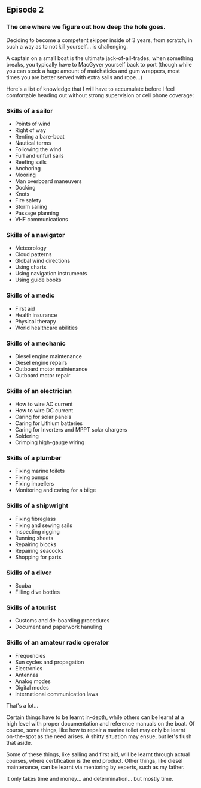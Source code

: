 ## Episode 2

### The one where we figure out how deep the hole goes.

Deciding to become a competent skipper inside of 3 years, from scratch, in such a way as to not kill yourself... is challenging.

A captain on a small boat is the ultimate jack-of-all-trades; when something breaks, you typically have to MacGyver yourself back to port (though while you can stock a huge amount of matchsticks and gum wrappers, most times you are better served with extra sails and rope...)

Here's a list of knowledge that I will have to accumulate before I feel comfortable heading out without strong supervision or cell phone coverage:

### Skills of a sailor
<ul>
<li>Points of wind</li>
<li>Right of way</li>
<li>Renting a bare-boat</li>
<li>Nautical terms</li>
<li>Following the wind</li>
<li>Furl and unfurl sails</li>
<li>Reefing sails</li>
<li>Anchoring</li>
<li>Mooring</li>
<li>Man overboard maneuvers</li>
<li>Docking</li>
<li>Knots</li>
<li>Fire safety</li>
<li>Storm sailing</li>
<li>Passage planning</li>
<li>VHF communications</li>
</ul>

### Skills of a navigator
<ul>
<li>  Meteorology</li>
<li>  Cloud patterns</li>
<li>Global wind directions</li>
<li>Using charts</li>
<li>Using navigation instruments</li>
<li>Using guide books</li>
</ul>

### Skills of a medic
<ul>
<li>First aid
<li>Health insurance
<li>Physical therapy
<li>World healthcare abilities
</ul>

### Skills of a mechanic
<ul>
<li>Diesel engine maintenance
<li>Diesel engine repairs
<li>Outboard motor maintenance
<li>Outboard motor repair
</ul>

### Skills of an electrician
<ul>
<li>How to wire AC current
<li>How to wire DC current
<li>Caring for solar panels
<li>Caring for Lithium batteries
<li>Caring for Inverters and MPPT solar chargers
<li>Soldering
<li>Crimping high-gauge wiring
</ul>


### Skills of a plumber
<ul>
<li>Fixing marine toilets
<li>Fixing pumps
<li>Fixing impellers
<li>Monitoring and caring for a bilge
</ul>

### Skills of a shipwright
<ul>
<li>Fixing fibreglass
<li>Fixing and sewing sails
<li>Inspecting rigging
<li>Running sheets
<li>Repairing blocks
<li>Repairing seacocks
<li>Shopping for parts
</ul>

### Skills of a diver
<ul>
<li>Scuba
<li>Filling dive bottles
</ul>


### Skills of a tourist
<ul>
<li>Customs and de-boarding procedures
<li>Document and paperwork hanuling
</ul>

### Skills of an amateur radio operator
<ul>
<li>Frequencies
<li>Sun cycles and propagation
<li>Electronics
<li>Antennas
<li>Analog modes
<li>Digital modes
<li>International communication laws
</ul>

That's a lot...

Certain things have to be learnt in-depth, while others can be learnt at a high level with proper documentation and reference manuals on the boat. Of course, some things, like how to repair a marine toilet may only be learnt on-the-spot as the need arises. A shitty situation may ensue, but let's flush that aside.

Some of these things, like sailing and first aid, will be learnt through actual courses, where certification is the end product.  Other things, like diesel maintenance, can be learnt via mentoring by experts, such as my father.  

It only takes time and money... and determination... but mostly time.
